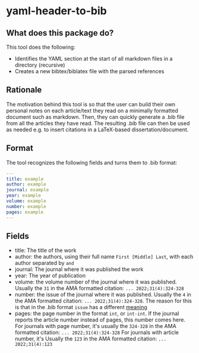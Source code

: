 # yaml-header-to-bib
## What does this package do?
This tool does the following:
- Identifies the YAML section at the start of all markdown files in a directory (recursive)
- Creates a new bibtex/biblatex file with the parsed references

## Rationale
The motivation behind this tool is so that the user can build their own personal notes on each article/text they read on a minimally formatted document such as markdown.
Then, they can quickly generate a .bib file from all the articles they have read.
The resulting .bib file can then be used as needed e.g. to insert citations in a LaTeX-based dissertation/document.

## Format
The tool recognizes the following fields and turns them to .bib format:

```yaml
---
title: example
author: example
journal: example
year: example
volume: example
number: example
pages: example 
---
```

## Fields
- title: The title of the work
- author: the authors, using their full name `First [Middle] Last`, with each author separated by `and`
- journal: The journal where it was published the work
- year: The year of publication
- volume: the volume number of the journal where it was published. Usually the `31` in the AMA formatted citation: `... 2022;31(4):324-328`
- number: the issue of the journal where it was published. Usually the `4` in the AMA formatted citation: `... 2022;31(4):324-328`.
The reason for this is that in the .bib format `issue` has a different [meaning](https://ctan.ebinger.cc/tex-archive/macros/latex/contrib/biblatex/doc/biblatex.pdf)
- pages: the page number in the format `int`, or `int-int`. If the journal reports the article number instead of pages, this number comes here.
For journals with page number, it's usually the `324-328` in the AMA formatted citation: `... 2022;31(4):324-328`
For journals with article number, it's Usually the `123` in the AMA formatted citation: `... 2022;31(4):123`